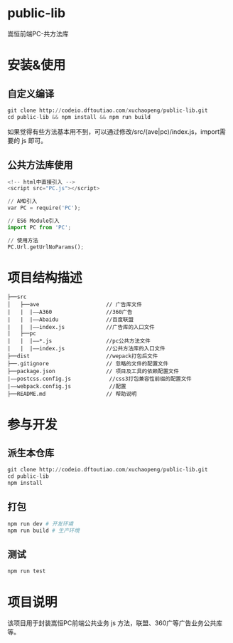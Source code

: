 # public-lib

嵩恒前端PC-共方法库

# 安装&使用

## 自定义编译

```python
git clone http://codeio.dftoutiao.com/xuchaopeng/public-lib.git
cd public-lib && npm install && npm run build
```
如果觉得有些方法基本用不到，可以通过修改/src/(ave|pc)/index.js，import需要的 js 即可。

## 公共方法库使用
```python
<!-- html中直接引入 -->
<script src="PC.js"></script>
```
```python
// AMD引入
var PC = require('PC');

// ES6 Module引入
import PC from 'PC';

// 使用方法
PC.Url.getUrlNoParams();
```
# 项目结构描述

```
├──src
│   ├──ave                     // 广告库文件
|   |  |——A360                 //360广告
|   |  |——Abaidu               //百度联盟
|   |  |——index.js             //广告库的入口文件
|   ├──pc
|   |  |——*.js                 //pc公共方法文件
|   |  |——index.js             //公共方法库的入口文件
├──dist                        //wepack打包后文件 
├──.gitignore                  // 忽略的文件的配置文件
├──package.json                // 项目及工具的依赖配置文件
|——postcss.config.js            //css3打包兼容性前缀的配置文件
|——webpack.config.js            //配置
├──README.md                   // 帮助说明
```

# 参与开发

## 派生本仓库

```python
git clone http://codeio.dftoutiao.com/xuchaopeng/public-lib.git
cd public-lib
npm install
```
## 打包
```python
npm run dev # 开发环境
npm run build # 生产环境
```

## 测试
```python
npm run test
```
# 项目说明

该项目用于封装嵩恒PC前端公共业务 js 方法，联盟、360广等广告业务公共库等。

